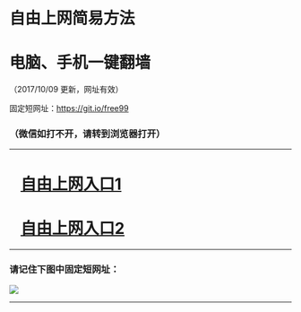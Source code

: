 ﻿# 自由上网简易方法

# 电脑、手机一键翻墙

（2017/10/09 更新，网址有效）

固定短网址：https://git.io/free99

### （微信如打不开，请转到浏览器打开）


***





# &nbsp;&nbsp; <a href="http://ft34041666.fwq-tz-1001.info/fwqtz01.html?t=100900125647 " target="_blank">自由上网入口1</a>
# &nbsp;&nbsp; <a href="http://ft3109932213.fwq-tz-1002.info/fwqtz02.html?t=100900113441 " target="_blank">自由上网入口2</a>
***

### 请记住下图中固定短网址：

<img src="https://s3-us-west-2.amazonaws.com/fwq-1001/yjfq-20170905okok.png" /> 


***

